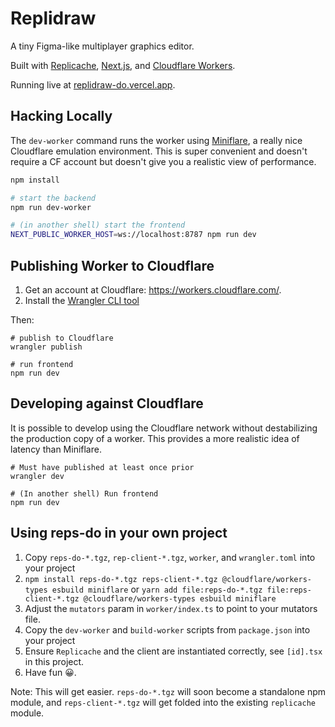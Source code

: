 # Replidraw

A tiny Figma-like multiplayer graphics editor.

Built with [Replicache](https://replicache.dev), [Next.js](https://nextjs.org/),
and [Cloudflare Workers](https://workers.cloudflare.com/).

Running live at [replidraw-do.vercel.app](https://replidraw-do.vercel.app/).

## Hacking Locally

The `dev-worker` command runs the worker using [Miniflare](https://miniflare.dev/), a really nice Cloudflare emulation environment. This is super convenient and doesn't require a CF account but doesn't give you a realistic view of performance.

```bash
npm install

# start the backend
npm run dev-worker

# (in another shell) start the frontend
NEXT_PUBLIC_WORKER_HOST=ws://localhost:8787 npm run dev
```

## Publishing Worker to Cloudflare

1. Get an account at Cloudflare: https://workers.cloudflare.com/.
2. Install the [Wrangler CLI tool](https://developers.cloudflare.com/workers/cli-wrangler/install-update)

Then:

```
# publish to Cloudflare
wrangler publish

# run frontend
npm run dev
```

## Developing against Cloudflare

It is possible to develop using the Cloudflare network without destabilizing the production copy of a worker. This provides a more realistic idea of latency than Miniflare.

```
# Must have published at least once prior
wrangler dev

# (In another shell) Run frontend
npm run dev
```

## Using reps-do in your own project

1. Copy `reps-do-*.tgz`, `rep-client-*.tgz`, `worker`, and `wrangler.toml` into your project
2. `npm install reps-do-*.tgz reps-client-*.tgz @cloudflare/workers-types esbuild miniflare` or `yarn add file:reps-do-*.tgz file:reps-client-*.tgz @cloudflare/workers-types esbuild miniflare`
3. Adjust the `mutators` param in `worker/index.ts` to point to your mutators file.
4. Copy the `dev-worker` and `build-worker` scripts from `package.json` into your project
5. Ensure `Replicache` and the client are instantiated correctly, see `[id].tsx` in this project.
6. Have fun 😀.

Note: This will get easier. `reps-do-*.tgz` will soon become a standalone npm module, and `reps-client-*.tgz` will get folded into the existing `replicache` module.
